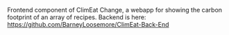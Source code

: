 Frontend component of ClimEat Change, a webapp for showing the carbon footprint of an array of recipes. Backend is here: https://github.com/BarneyLoosemore/ClimEat-Back-End
